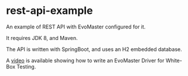 # rest-api-example
An example of REST API with EvoMaster configured for it.

It requires JDK 8, and Maven.

The API is written with SpringBoot, and uses an H2 embedded database.


A [video](https://youtu.be/ORxZoYw7LnM) 
is available showing how to write an EvoMaster Driver for White-Box Testing. 